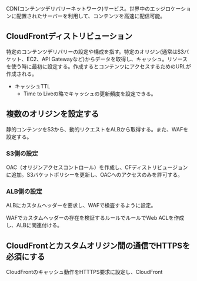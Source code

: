 CDN(コンテンツデリバリーネットワーク)サービス。世界中のエッジロケーションに配置されたサーバーを利用して、コンテンツを高速に配信可能。

## CloudFrontディストリビューション

特定のコンテンツデリバリーの設定や構成を指す。特定のオリジン(通常はS3バケット、EC2、API Gatewayなど)からデータを取得し、キャッシュ。リソースを使う時に最初に設定する。作成するとコンテンツにアクセスするためのURLが作成される。

- キャッシュTTL
    - Time to Liveの略でキャッシュの更新頻度を設定できる。

## 複数のオリジンを設定する

静的コンテンツをS3から、動的リクエストをALBから取得する。また、WAFを設定する。

### S3側の設定

OAC（オリジンアクセスコントロール）を作成し、CFディストリビュージョンに追加。S3バケットポリシーを更新し、OACへのアクセスのみを許可する。

### ALB側の設定

ALBにカスタムヘッダーを要求し、WAFで検査するように設定。

WAFでカスタムヘッダーの存在を検証するルールでルールでWeb ACLを作成し、ALBに関連付ける。

## CloudFrontとカスタムオリジン間の通信でHTTPSを必須にする
CloudFrontのキャッシュ動作をHTTTPS要求に設定し、CloudFront